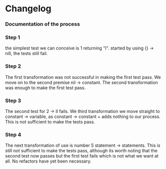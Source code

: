 ﻿# Changelog

### Documentation of the process

### Step 1
the simplest test we can conceive is 1 returning "I".
started by using {} -> nill, the tests still fail.
### Step 2
The first transformation was not successful in making the first test pass.
We move on to the second premise nil -> constant.
The second transformation was enough to make the first test pass.
### Step 3
The second test for 2 -> II fails.
We third transformation we move straight to constant -> variable, as constant -> constant +
adds nothing to our process.
This is not sufficient to make the tests pass.
### Step 4
The next transformation of use is number 5 statement -> statements.
This is still not sufficient to make the tests pass, although its worth noting that the second test 
now passes but the first test fails which is not what we want  at all.
No refactors have yet been necessary.